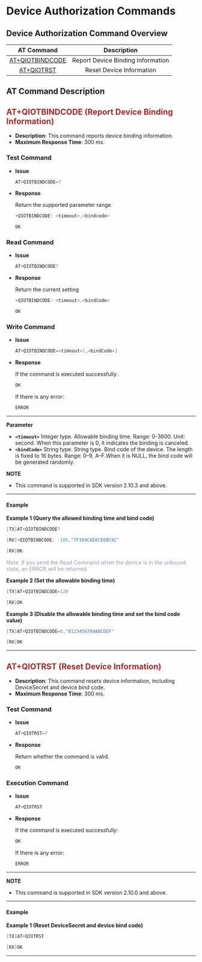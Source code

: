 # Device Authorization Commands

## **Device Authorization Command Overview**

|             AT Command              |            Description            |
| :---------------------------------: | :-------------------------------: |
| [AT+QIOTBINDCODE](#AT+QIOTBINDCODE) | Report Device Binding Information |
|      [AT+QIOTRST](#AT+QIOTRST)      |     Reset Device Information      |

## **AT Command Description**

<span id="AT+QIOTBINDCODE"></span>

## <span style="color:#A52A2A">__AT+QIOTBINDCODE (Report Device Binding Information)__</span>

* __Description__: This command reports device binding information.
* __Maximum Response Time__: 300 ms.


### **Test Command**

* __Issue__

  ```c
  AT+QIOTBINDCODE=?
  ```

* __Response__

  Return the supported parameter range.

  ```c
  +QIOTBINDCODE: <timeout>,<bindcode>
  
  OK
  ```

### **Read Command**

* __Issue__

  ```c
  AT+QIOTBINDCODE?
  ```

* __Response__

  Return the current setting

  ```c
  +QIOTBINDCODE: <timeout>,<bindCode>
  
  OK
  ```

### **Write Command**

* __Issue__

  ```c
  AT+QIOTBINDCODE=<timeout>[,<bindCode>]
  ```

* __Response__

  If the command is executed successfully:

  ```c
  OK
  ```

  If there is any error:

  ```c
  ERROR
  ```

***

__Parameter__
* __`<timeout>`__ Integer type. Allowable binding time. Range: 0-3600. Unit: second. When this parameter is 0, it indicates the binding is canceled.
* __`<bindCode>`__ String type. String type. Bind code of the device. The length is fixed to 16 bytes. Range: 0–9, A–F.When it is NULL, the bind code will be generated randomly.

__NOTE__
* This command is supported in SDK version 2.10.3 and above.

---

#### **Example**

__Example 1 (Query the allowed binding time and bind code)__  

```c
[TX]AT+QIOTBINDCODE?

[RX]+QIOTBINDCODE:  105,"7F369C6E6CE6BC9C"

[RX]OK
```
<span style="color:#999AAA">Note: If you send the Read Command when the device is in the unbound state, an ERROR will be returned.</span>

__Example 2 (Set the allowable binding time)__  

```c
[TX]AT+QIOTBINDCODE=120

[RX]OK
```

__Example 3 (Disable the allowable binding time and set the bind code value)__  

```c
[TX]AT+QIOTBINDCODE=0,"0123456789ABCDEF"

[RX]OK

```


***

<span id="AT+QIOTRST">  </span>

## <span style="color:#A52A2A">__AT+QIOTRST (Reset Device Information)__</span>

* __Description__: This command resets device information, including DeviceSecret and device bind code.
* __Maximum Response Time__: 300 ms.


### Test Command

* __Issue__

  ```c
  AT+QIOTRST=?
  ```

* __Response__

  Return whether the command is valid.

  ```c
  OK
  ```

### **Execution Command**

* __Issue__

  ```c
  AT+QIOTRST
  ```

* __Response__

  If the command is executed successfully:

  ```c
  OK
  ```

  If there is any error:

  ```c
  ERROR
  ```

***

__NOTE__
* This command is supported in SDK version 2.10.0 and above.

---

#### **Example**

__Example 1 (Reset DeviceSecret and device bind code)__  

```c
[TX]AT+QIOTRST

[RX]OK

```

***